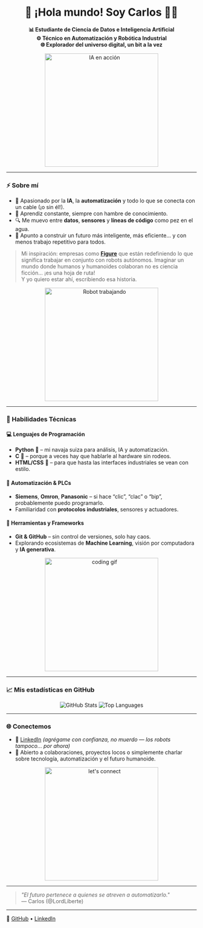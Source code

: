 <h1 align="center">👋 ¡Hola mundo! Soy Carlos 👨‍💻</h1>

<p align="center">
  <b>📊 Estudiante de Ciencia de Datos e Inteligencia Artificial</b><br>
  <b>⚙️ Técnico en Automatización y Robótica Industrial</b><br>
  <b>🌐 Explorador del universo digital, un bit a la vez</b>
</p>

<p align="center">
  <img src="https://media.giphy.com/media/qgQUggAC3Pfv687qPC/giphy.gif" width="300" alt="IA en acción">
</p>

---

### ⚡ Sobre mí

- 🤖 Apasionado por la **IA**, la **automatización** y todo lo que se conecta con un cable (¡o sin él!).
- 🧠 Aprendiz constante, siempre con hambre de conocimiento.
- 🔍 Me muevo entre **datos**, **sensores** y **líneas de código** como pez en el agua.
- 🚀 Apunto a construir un futuro más inteligente, más eficiente... y con menos trabajo repetitivo para todos.

> Mi inspiración: empresas como [**Figure**](https://www.figure.ai/) que están redefiniendo lo que significa trabajar en conjunto con robots autónomos. Imaginar un mundo donde humanos y humanoides colaboran no es ciencia ficción... ¡es una hoja de ruta!  
> Y yo quiero estar ahí, escribiendo esa historia.

<p align="center">
  <img src="https://media.giphy.com/media/26AHONQ79FdWZhAI0/giphy.gif" width="300" alt="Robot trabajando">
</p>

---

### 🧠 Habilidades Técnicas

#### 💻 Lenguajes de Programación
- **Python** 🐍 – mi navaja suiza para análisis, IA y automatización.
- **C** 💾 – porque a veces hay que hablarle al hardware sin rodeos.
- **HTML/CSS** 🎨 – para que hasta las interfaces industriales se vean con estilo.

#### 🤖 Automatización & PLCs
- **Siemens**, **Omron**, **Panasonic** – si hace “clic”, “clac” o “bip”, probablemente puedo programarlo.
- Familiaridad con **protocolos industriales**, sensores y actuadores.

#### 🔧 Herramientas y Frameworks
- **Git & GitHub** – sin control de versiones, solo hay caos.
- Explorando ecosistemas de **Machine Learning**, visión por computadora y **IA generativa**.

<p align="center">
  <img src="https://media.giphy.com/media/3o7aD2saalBwwftBIY/giphy.gif" width="300" alt="coding gif">
</p>

---

### 📈 Mis estadísticas en GitHub

<p align="center">
  <img src="https://github-readme-stats.vercel.app/api?username=LordLiberte&theme=dark&show_icons=true" alt="GitHub Stats" />
  <img src="https://github-readme-stats.vercel.app/api/top-langs/?username=LordLiberte&layout=compact&theme=tokyonight" alt="Top Languages" />
</p>

---

### 🌐 Conectemos

- 💼 [LinkedIn](https://www.linkedin.com/in/carlos-gonz%C3%A1lez-rubio-b21307185/) *(agrégame con confianza, no muerdo — los robots tampoco… por ahora)*
- 📨 Abierto a colaboraciones, proyectos locos o simplemente charlar sobre tecnología, automatización y el futuro humanoide.

<p align="center">
  <img src="https://media.giphy.com/media/LMcB8XospGZO8UQq87/giphy.gif" width="300" alt="let's connect">
</p>

---

> *"El futuro pertenece a quienes se atreven a automatizarlo."*  
> — Carlos (@LordLiberte)

---

🔗 [GitHub](https://github.com/LordLiberte) • [LinkedIn](https://www.linkedin.com/in/carlos-gonz%C3%A1lez-rubio-b21307185/)



